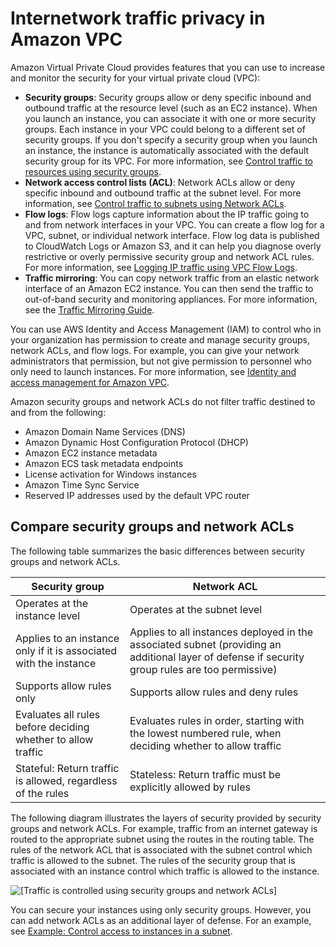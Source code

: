 # Internetwork traffic privacy in Amazon VPC<a name="VPC_Security"></a>

Amazon Virtual Private Cloud provides features that you can use to increase and monitor the security for your virtual private cloud \(VPC\):
+ **Security groups**: Security groups allow or deny specific inbound and outbound traffic at the resource level \(such as an EC2 instance\)\. When you launch an instance, you can associate it with one or more security groups\. Each instance in your VPC could belong to a different set of security groups\. If you don't specify a security group when you launch an instance, the instance is automatically associated with the default security group for its VPC\. For more information, see [Control traffic to resources using security groups](VPC_SecurityGroups.md)\.
+ **Network access control lists \(ACL\)**: Network ACLs allow or deny specific inbound and outbound traffic at the subnet level\. For more information, see [Control traffic to subnets using Network ACLs](vpc-network-acls.md)\.
+ **Flow logs**: Flow logs capture information about the IP traffic going to and from network interfaces in your VPC\. You can create a flow log for a VPC, subnet, or individual network interface\. Flow log data is published to CloudWatch Logs or Amazon S3, and it can help you diagnose overly restrictive or overly permissive security group and network ACL rules\. For more information, see [Logging IP traffic using VPC Flow Logs](flow-logs.md)\.
+ **Traffic mirroring**: You can copy network traffic from an elastic network interface of an Amazon EC2 instance\. You can then send the traffic to out\-of\-band security and monitoring appliances\. For more information, see the [Traffic Mirroring Guide](https://docs.aws.amazon.com/vpc/latest/mirroring/)\.

You can use AWS Identity and Access Management \(IAM\) to control who in your organization has permission to create and manage security groups, network ACLs, and flow logs\. For example, you can give your network administrators that permission, but not give permission to personnel who only need to launch instances\. For more information, see [Identity and access management for Amazon VPC](security-iam.md)\.

Amazon security groups and network ACLs do not filter traffic destined to and from the following:
+ Amazon Domain Name Services \(DNS\)
+ Amazon Dynamic Host Configuration Protocol \(DHCP\)
+ Amazon EC2 instance metadata
+ Amazon ECS task metadata endpoints
+ License activation for Windows instances
+ Amazon Time Sync Service
+ Reserved IP addresses used by the default VPC router

## Compare security groups and network ACLs<a name="VPC_Security_Comparison"></a>

The following table summarizes the basic differences between security groups and network ACLs\.


| Security group | Network ACL | 
| --- | --- | 
| Operates at the instance level | Operates at the subnet level | 
| Applies to an instance only if it is associated with the instance | Applies to all instances deployed in the associated subnet \(providing an additional layer of defense if security group rules are too permissive\) | 
| Supports allow rules only | Supports allow rules and deny rules | 
| Evaluates all rules before deciding whether to allow traffic | Evaluates rules in order, starting with the lowest numbered rule, when deciding whether to allow traffic | 
| Stateful: Return traffic is allowed, regardless of the rules | Stateless: Return traffic must be explicitly allowed by rules | 

The following diagram illustrates the layers of security provided by security groups and network ACLs\. For example, traffic from an internet gateway is routed to the appropriate subnet using the routes in the routing table\. The rules of the network ACL that is associated with the subnet control which traffic is allowed to the subnet\. The rules of the security group that is associated with an instance control which traffic is allowed to the instance\.

![\[Traffic is controlled using security groups and network ACLs\]](http://docs.aws.amazon.com/vpc/latest/userguide/images/security-diagram_updated.png)

You can secure your instances using only security groups\. However, you can add network ACLs as an additional layer of defense\. For an example, see [Example: Control access to instances in a subnet](vpc-network-acls.md#nacl-examples)\.
